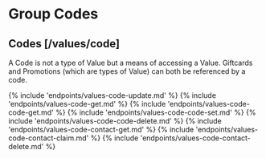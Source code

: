 # Group Codes

## Codes [/values/code]

A Code is not a type of Value but a means of accessing a Value.  Giftcards and Promotions (which are types of Value) can both be referenced by a code.  

{% include 'endpoints/values-code-update.md' %}
{% include 'endpoints/values-code-get.md' %}
{% include 'endpoints/values-code-code-get.md' %}
{% include 'endpoints/values-code-code-set.md' %}
{% include 'endpoints/values-code-code-delete.md' %}
{% include 'endpoints/values-code-contact-get.md' %}
{% include 'endpoints/values-code-contact-claim.md' %}
{% include 'endpoints/values-code-contact-delete.md' %}
